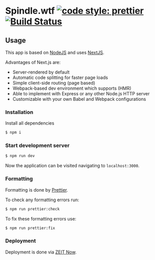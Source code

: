 # Spindle.wtf [![code style: prettier](https://img.shields.io/badge/code_style-prettier-ff69b4.svg?style=flat-square)](https://github.com/prettier/prettier)[![Build Status](https://travis-ci.org/StudioSpindle/spindle.wtf.svg?branch=master)](https://travis-ci.org/StudioSpindle/spindle.wtf)

## Usage

This app is based on [NodeJS](https://nodejs.org/en/) and uses [NextJS](https://nextjs.org/).

Advantages of Next.js are:
- Server-rendered by default
- Automatic code splitting for faster page loads
- Simple client-side routing (page based)
- Webpack-based dev environment which supports (HMR)
- Able to implement with Express or any other Node.js HTTP server
- Customizable with your own Babel and Webpack configurations

### Installation

Install all dependencies

```bash
$ npm i
```

### Start development server

```bash
$ npm run dev
```

Now the application can be visited navigating to `localhost:3000`. 

### Formatting

Formatting is done by [Prettier](https://prettier.io). 

To check any formatting errors run:
```bash 
$ npm run prettier:check
```

To fix these formatting errors use:
```bash 
$ npm run prettier:fix
```

### Deployment

Deployment is done via [ZEIT Now](https://zeit.co/docs).
